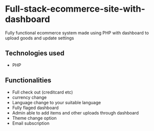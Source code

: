 # Full-stack-ecommerce-site-with-dashboard
Fully functional ecommerce system made using PHP with dashboard to upload goods and update settings 

## Technologies used 
* PHP

## Functionalities
* Full check out (creditcard etc)
* currency change 
* Language change to your suitable language
* Fully flaged dashboard
* Admin able to add items and other uploads through dashboard 
* Theme change option
* Email subscription

